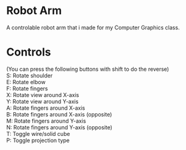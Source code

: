 # Robot Arm
A controlable robot arm that i made for my Computer Graphics class.
# Controls
(You can press the following buttons with shift to do the reverse)<br/> 
S: Rotate shoulder<br/> 
E: Rotate elbow<br/> 
F: Rotate fingers<br/> 
X: Rotate view around X-axis<br/> 
Y: Rotate view around Y-axis<br/> 
A: Rotate fingers around X-axis<br/> 
B: Rotate fingers around X-axis (opposite)<br/> 
M: Rotate fingers around Y-axis<br/> 
N: Rotate fingers around Y-axis (opposite)<br/> 
T: Toggle wire/solid cube<br/> 
P: Toggle projection type<br/> 
